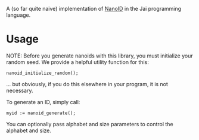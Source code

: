 A (so far quite naive) implementation of [NanoID](https://github.com/ai/nanoid) in the Jai programming language.

# Usage

NOTE: Before you generate nanoids with this library, you must initialize your random seed. We provide
a helpful utility function for this:
```
nanoid_initialize_random();
```
... but obviously, if you do this elsewhere in your program, it is not necessary.

To generate an ID, simply call:
```
myid := nanoid_generate();
```

You can optionally pass alphabet and size parameters to control the alphabet and size.


